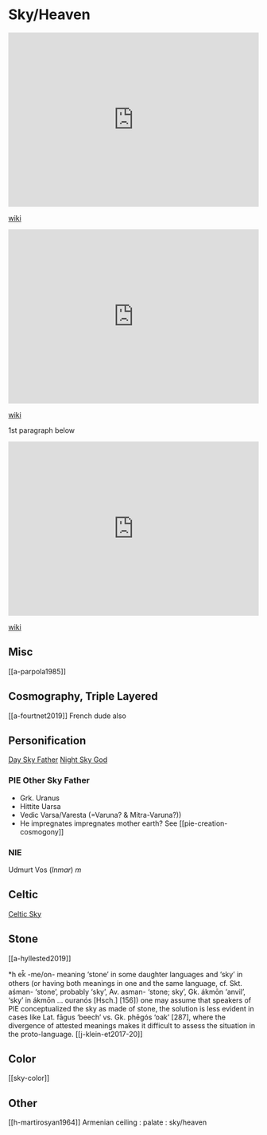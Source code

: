 # Sky/Heaven

<iframe width="100%" height="350" frameborder="0" allow="accelerometer; autoplay; clipboard-write; encrypted-media; gyroscope; picture-in-picture" allowfullscreen src="https://en.wikipedia.org/wiki/Sky-deity"></iframe>

[wiki](https://en.wikipedia.org/wiki/Sky-deity)

<iframe width="100%" height="350" frameborder="0" allow="accelerometer; autoplay; clipboard-write; encrypted-media; gyroscope; picture-in-picture" allowfullscreen src="https://en.wikipedia.org/wiki/Proto-Indo-European-mythology#Sky-Father"></iframe>

[wiki](https://en.wikipedia.org/wiki/Proto-Indo-European-mythology#Sky-Father)

1st paragraph below

<iframe width="100%" height="350" frameborder="0" allow="accelerometer; autoplay; clipboard-write; encrypted-media; gyroscope; picture-in-picture" allowfullscreen src="https://en.wikipedia.org/wiki/Proto-Indo-European-mythology#Other-propositions"></iframe>

[wiki](https://en.wikipedia.org/wiki/Proto-Indo-European-mythology#Other-propositions)


## Misc
[[a-parpola1985]]

## Cosmography, Triple Layered
[[a-fourtnet2019]]
French dude also
## Personification

[Day Sky Father](pie-sky-father.md)
[Night Sky God](night-sky-god)
   
### PIE Other Sky Father
- Grk. Uranus
- Hittite Uarsa
- Vedic Varsa/Varesta (=Varuna? & Mitra-Varuna?)) 
- He impregnates impregnates mother earth? See [[pie-creation-cosmogony]]

   
   
### NIE
   Udmurt Vos (*Inmar*) *m*
   
## Celtic
  [Celtic Sky](sky-celtic.md)
  
  
## Stone
[[a-hyllested2019]]

 *h ek̑ -me/on- meaning ‘stone’ in some daughter languages and ‘sky’ in others (or having both meanings in one and the same language, cf. Skt. aśman- ‘stone’, probably ‘sky’, Av. asman- ‘stone; sky’, Gk. ákmōn ‘anvil’, ‘sky’ in ákmōn ... ouranós [Hsch.] [156]) one may assume that speakers of PIE conceptualized the sky as made of stone, the solution is less evident in cases like Lat. fāgus ‘beech’ vs. Gk. phēgós ‘oak’ [287], where the divergence of attested meanings makes it difficult to assess the situation in the proto-language. [[j-klein-et2017-20]]


## Color
[[sky-color]]

## Other
[[h-martirosyan1964]] Armenian ceiling : palate : sky/heaven


